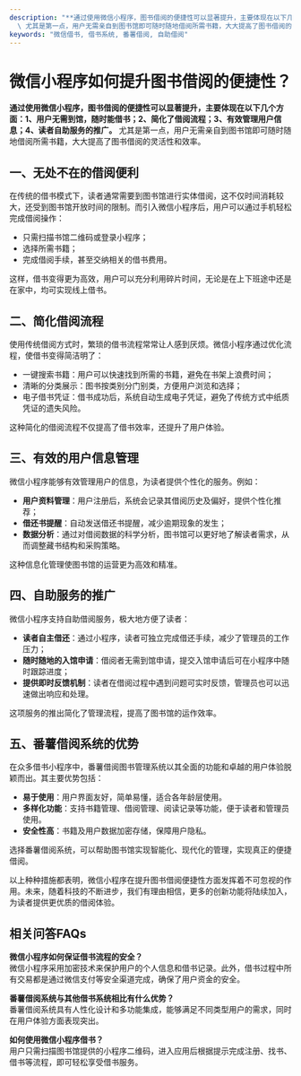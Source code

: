```yaml
---
description: "**通过使用微信小程序，图书借阅的便捷性可以显著提升，主要体现在以下几个方面：1、用户无需到馆，随时能借书；2、简化了借阅流程；3、有效管理用户信息；4、读者自助服务的推广。**\
  \ 尤其是第一点，用户无需亲自到图书馆即可随时随地借阅所需书籍，大大提高了图书借阅的灵活性和效率。"
keywords: "微信借书, 借书系统, 番薯借阅, 自助借阅"
---
```

# 微信小程序如何提升图书借阅的便捷性？

**通过使用微信小程序，图书借阅的便捷性可以显著提升，主要体现在以下几个方面：1、用户无需到馆，随时能借书；2、简化了借阅流程；3、有效管理用户信息；4、读者自助服务的推广。** 尤其是第一点，用户无需亲自到图书馆即可随时随地借阅所需书籍，大大提高了图书借阅的灵活性和效率。

## **一、无处不在的借阅便利**

在传统的借书模式下，读者通常需要到图书馆进行实体借阅，这不仅时间消耗较大，还受到图书馆开放时间的限制。而引入微信小程序后，用户可以通过手机轻松完成借阅操作：

- 只需扫描书馆二维码或登录小程序；
- 选择所需书籍；
- 完成借阅手续，甚至交纳相关的借书费用。

这样，借书变得更为高效，用户可以充分利用碎片时间，无论是在上下班途中还是在家中，均可实现线上借书。

## **二、简化借阅流程**

使用传统借阅方式时，繁琐的借书流程常常让人感到厌烦。微信小程序通过优化流程，使借书变得简洁明了：

- 一键搜索书籍：用户可以快速找到所需的书籍，避免在书架上浪费时间；
- 清晰的分类展示：图书按类别分门别类，方便用户浏览和选择；
- 电子借书凭证：借书成功后，系统自动生成电子凭证，避免了传统方式中纸质凭证的遗失风险。

这种简化的借阅流程不仅提高了借书效率，还提升了用户体验。

## **三、有效的用户信息管理**

微信小程序能够有效管理用户的信息，为读者提供个性化的服务。例如：

- **用户资料管理**：用户注册后，系统会记录其借阅历史及偏好，提供个性化推荐；
- **借还书提醒**：自动发送借还书提醒，减少逾期现象的发生；
- **数据分析**：通过对借阅数据的科学分析，图书馆可以更好地了解读者需求，从而调整藏书结构和采购策略。

这种信息化管理使图书馆的运营更为高效和精准。

## **四、自助服务的推广**

微信小程序支持自助借阅服务，极大地方便了读者：

- **读者自主借还**：通过小程序，读者可独立完成借还手续，减少了管理员的工作压力；
- **随时随地的入馆申请**：借阅者无需到馆申请，提交入馆申请后可在小程序中随时跟踪进度；
- **提供即时反馈机制**：读者在借阅过程中遇到问题可实时反馈，管理员也可以迅速做出响应和处理。

这项服务的推出简化了管理流程，提高了图书馆的运作效率。

## **五、番薯借阅系统的优势**

在众多借书小程序中，番薯借阅图书管理系统以其全面的功能和卓越的用户体验脱颖而出。其主要优势包括：

- **易于使用**：用户界面友好，简单易懂，适合各年龄层使用。
- **多样化功能**：支持书籍管理、借阅管理、阅读记录等功能，便于读者和管理员使用。
- **安全性高**：书籍及用户数据加密存储，保障用户隐私。

选择番薯借阅系统，可以帮助图书馆实现智能化、现代化的管理，实现真正的便捷借阅。

以上种种措施都表明，微信小程序在提升图书借阅便捷性方面发挥着不可忽视的作用。未来，随着科技的不断进步，我们有理由相信，更多的创新功能将陆续加入，为读者提供更优质的借阅体验。

## 相关问答FAQs

**微信小程序如何保证借书流程的安全？**  
微信小程序采用加密技术来保护用户的个人信息和借书记录。此外，借书过程中所有交易都是通过微信支付等安全渠道完成，确保了用户资金的安全。

**番薯借阅系统与其他借书系统相比有什么优势？**  
番薯借阅系统具有人性化设计和多功能集成，能够满足不同类型用户的需求，同时在用户体验方面表现突出。

**如何使用微信小程序借书？**  
用户只需扫描图书馆提供的小程序二维码，进入应用后根据提示完成注册、找书、借书等流程，即可轻松享受借书服务。
